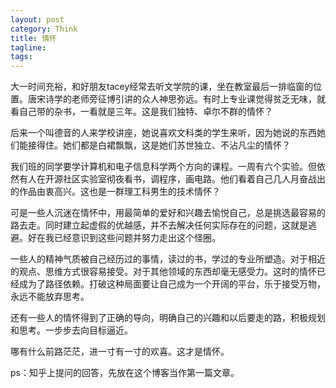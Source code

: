 ```yaml
---
layout: post
category: Think
title: 情怀
tagline:
tags:
---
```

大一时间充裕，和好朋友tacey经常去听文学院的课，坐在教室最后一排临窗的位置。唐宋诗学的老师旁征博引讲的众人神思弥远。有时上专业课觉得贫乏无味，就看自己带的杂书，一看就是三年。这是我们独特、卓尔不群的情怀？

后来一个叫德音的人来学校讲座，她说喜欢文科类的学生来听，因为她说的东西她们能接得住。她们都是白裙飘飘，这是她们苏世独立、不沾凡尘的情怀？

我们班的同学要学计算机和电子信息科学两个方向的课程。一周有六个实验。但依然有人在开源社区实验室彻夜看书，调程序，画电路。他们看着自己几人月奋战出的作品由衷高兴。这也是一群理工科男生的技术情怀？

可是一些人沉迷在情怀中，用最简单的爱好和兴趣去愉悦自己，总是挑选最容易的路去走。同时建立起虚假的优越感，并不去解决任何实际存在的问题，这就是逃避。好在我已经意识到这些问题并努力走出这个怪圈。

一些人的精神气质被自己经历过的事情，读过的书，学过的专业所塑造。对于相近的观点、思维方式很容易接受。对于其他领域的东西却毫无感受力。这时的情怀已经成为了路径依赖。打破这种局面要让自己成为一个开阔的平台，乐于接受万物，永远不能放弃思考。

还有一些人的情怀得到了正确的导向，明确自己的兴趣和以后要走的路，积极规划和思考。一步步去向目标逼近。

哪有什么前路茫茫，进一寸有一寸的欢喜。这才是情怀。

ps：知乎上提问的回答，先放在这个博客当作第一篇文章。
